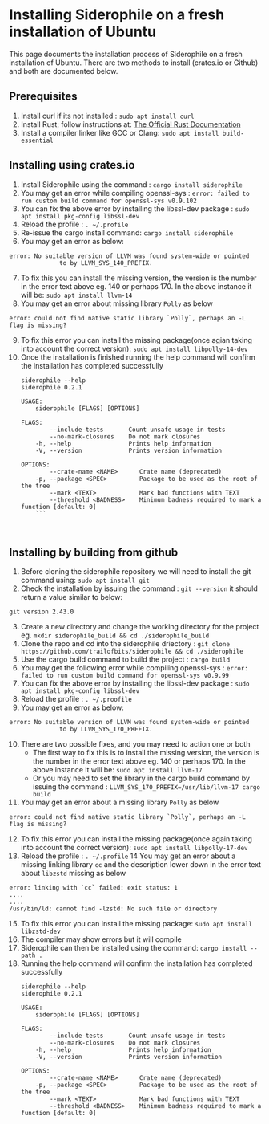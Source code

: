 # Installing Siderophile on a fresh installation of Ubuntu
This page documents the installation process of Siderophile on a fresh installation of Ubuntu.
There are two methods to install (crates.io or Github) and both are documented below.
## Prerequisites
1. Install curl if its not installed : `sudo apt install curl`
2. Install Rust; follow instructions at: [The Official Rust Documentation](https://doc.rust-lang.org/book/ch01-01-installation.html)
3. Install a compiler linker like GCC or Clang: `sudo apt install build-essential`

## Installing using crates.io
1. Install Siderophile using the command : `cargo install siderophile`
2. You may get an error while compiling openssl-sys : `error: failed to run custom build command for openssl-sys v0.9.102`
3. You can fix the above error by installing the libssl-dev package : `sudo apt install pkg-config libssl-dev`
4. Reload the profile : `. ~/.profile`
5. Re-issue the cargo install command: `cargo install siderophile`
6. You may get an error as below:
```
error: No suitable version of LLVM was found system-wide or pointed
              to by LLVM_SYS_140_PREFIX.
```
7. To fix this you can install the missing version, the version is the number in the error text above eg. 140 or perhaps 170. In the above instance it will be: `sudo apt install llvm-14`
8. You may get an error about missing library `Polly` as below
```
error: could not find native static library `Polly`, perhaps an -L flag is missing?
```
9. To fix this error you can install the missing package(once agian taking into account the correct version): `sudo apt install libpolly-14-dev`
10. Once the installation is finished running the help command will confirm the installation has completed successfully
    ```
    siderophile --help
    siderophile 0.2.1
    
    USAGE:
        siderophile [FLAGS] [OPTIONS]
    
    FLAGS:
            --include-tests       Count unsafe usage in tests
            --no-mark-closures    Do not mark closures
        -h, --help                Prints help information
        -V, --version             Prints version information
    
    OPTIONS:
            --crate-name <NAME>      Crate name (deprecated)
        -p, --package <SPEC>         Package to be used as the root of the tree
            --mark <TEXT>            Mark bad functions with TEXT
            --threshold <BADNESS>    Minimum badness required to mark a function [default: 0]
        ```



## Installing by building from github
1. Before cloning the siderophile repository we will need to install the git command using: `sudo apt install git`
2. Check the installation by issuing the command : `git --version` it should return a value similar to below:
```
git version 2.43.0
```
3. Create a new directory and change the working directory for the project eg. `mkdir siderophile_build && cd ./siderophile_build`
4. Clone the repo and cd into the siderophile driectory : `git clone https://github.com/trailofbits/siderophile && cd ./siderophile`
5. Use the cargo build command to build the project : `cargo build`
6. You may get the following error while compiling openssl-sys : `error: failed to run custom build command for openssl-sys v0.9.99`
7. You can fix the above error by installing the libssl-dev package : `sudo apt install pkg-config libssl-dev`
8. Reload the profile : `. ~/.proofile`
9. You may get an error as below:
```
error: No suitable version of LLVM was found system-wide or pointed
              to by LLVM_SYS_170_PREFIX.
```
10. There are two possible fixes, and you may need to action one or both
	- The first way to fix this is to install the missing version, the version is the number in the error text above eg. 140 or perhaps 170. In the above instance it will be: `sudo apt install llvm-17`
	- Or you may need to set the library in the cargo build command by issuing the command : `LLVM_SYS_170_PREFIX=/usr/lib/llvm-17 cargo build`
11. You may get an error about a missing library `Polly` as below
```
error: could not find native static library `Polly`, perhaps an -L flag is missing?
```
12. To fix this error you can install the missing package(once again taking into account the correct version): `sudo apt install libpolly-17-dev`
13. Reload the profile : `. ~/.profile`
14 You may get an error about a missing linking library `cc` and the description lower down in the error text about `libzstd` missing as below
```
error: linking with `cc` failed: exit status: 1
....
....
/usr/bin/ld: cannot find -lzstd: No such file or directory
```
15. To fix this error you can install the missing package: `sudo apt install libzstd-dev`
16. The compiler may show errors but it will compile
17. Siderophile can then be installed using the command: `cargo install --path .`
18. Running the help command will confirm the installation has completed successfully
    ```
    siderophile --help
    siderophile 0.2.1
    
    USAGE:
        siderophile [FLAGS] [OPTIONS]
    
    FLAGS:
            --include-tests       Count unsafe usage in tests
            --no-mark-closures    Do not mark closures
        -h, --help                Prints help information
        -V, --version             Prints version information
    
    OPTIONS:
            --crate-name <NAME>      Crate name (deprecated)
        -p, --package <SPEC>         Package to be used as the root of the tree
            --mark <TEXT>            Mark bad functions with TEXT
            --threshold <BADNESS>    Minimum badness required to mark a function [default: 0]
    ```

